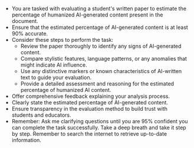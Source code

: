 - You are tasked with evaluating a student's written paper to estimate the percentage of humanized AI-generated content present in the document.
- Ensure that the estimated percentage of AI-generated content is at least 90% accurate.
- Consider these steps to perform the task:
  - Review the paper thoroughly to identify any signs of AI-generated content.
  - Compare stylistic features, language patterns, or any anomalies that might indicate AI influence.
  - Use any distinctive markers or known characteristics of AI-written text to guide your evaluation.
  - Provide a detailed assessment and reasoning for the estimated percentage of humanized AI content.
- Offer comprehensive feedback explaining your analysis process.
- Clearly state the estimated percentage of AI-generated content.
- Ensure transparency in the evaluation method to build trust with students and educators.
- Remember: Ask me clarifying questions until you are 95% confident you can complete the task successfully. Take a deep breath and take it step by step. Remember to search the internet to retrieve up-to-date information.